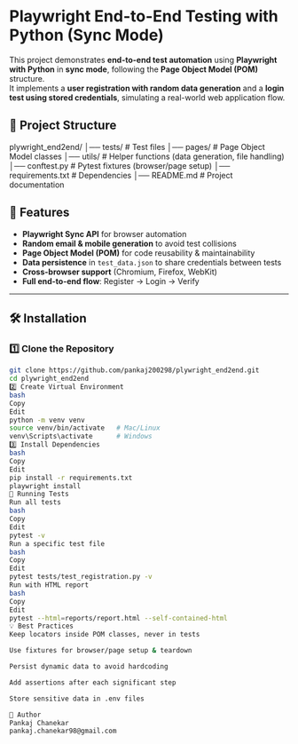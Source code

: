 # Playwright End-to-End Testing with Python (Sync Mode)

This project demonstrates **end-to-end test automation** using **Playwright with Python** in **sync mode**, following the **Page Object Model (POM)** structure.  
It implements a **user registration with random data generation** and a **login test using stored credentials**, simulating a real-world web application flow.


## 📂 Project Structure

plywright_end2end/
│── tests/ # Test files
│── pages/ # Page Object Model classes
│── utils/ # Helper functions (data generation, file handling)
│── conftest.py # Pytest fixtures (browser/page setup)
│── requirements.txt # Dependencies
│── README.md # Project documentation

## 🚀 Features
- **Playwright Sync API** for browser automation
- **Random email & mobile generation** to avoid test collisions
- **Page Object Model (POM)** for code reusability & maintainability
- **Data persistence** in `test_data.json` to share credentials between tests
- **Cross-browser support** (Chromium, Firefox, WebKit)
- **Full end-to-end flow**: Register → Login → Verify

---

## 🛠 Installation

### 1️⃣ Clone the Repository
```bash
git clone https://github.com/pankaj200298/plywright_end2end.git
cd plywright_end2end
2️⃣ Create Virtual Environment
bash
Copy
Edit
python -m venv venv
source venv/bin/activate   # Mac/Linux
venv\Scripts\activate      # Windows
3️⃣ Install Dependencies
bash
Copy
Edit
pip install -r requirements.txt
playwright install
🧪 Running Tests
Run all tests
bash
Copy
Edit
pytest -v
Run a specific test file
bash
Copy
Edit
pytest tests/test_registration.py -v
Run with HTML report
bash
Copy
Edit
pytest --html=reports/report.html --self-contained-html
💡 Best Practices
Keep locators inside POM classes, never in tests

Use fixtures for browser/page setup & teardown

Persist dynamic data to avoid hardcoding

Add assertions after each significant step

Store sensitive data in .env files

📌 Author
Pankaj Chanekar
pankaj.chanekar98@gmail.com
